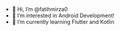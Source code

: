 - 👋 Hi, I’m @fatihmirza0
- 👀 I’m interested in Android Development!
- 🌱 I’m currently learning Flutter and Kotlin
